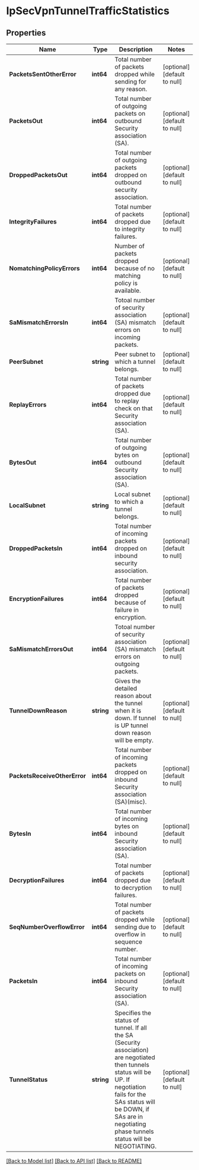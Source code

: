 # IpSecVpnTunnelTrafficStatistics

## Properties
Name | Type | Description | Notes
------------ | ------------- | ------------- | -------------
**PacketsSentOtherError** | **int64** | Total number of packets dropped while sending for any reason. | [optional] [default to null]
**PacketsOut** | **int64** | Total number of outgoing packets on outbound Security association (SA). | [optional] [default to null]
**DroppedPacketsOut** | **int64** | Total number of outgoing packets dropped on outbound security association. | [optional] [default to null]
**IntegrityFailures** | **int64** | Total number of packets dropped due to integrity failures. | [optional] [default to null]
**NomatchingPolicyErrors** | **int64** | Number of packets dropped because of no matching policy is available. | [optional] [default to null]
**SaMismatchErrorsIn** | **int64** | Totoal number of security association (SA) mismatch errors on incoming packets. | [optional] [default to null]
**PeerSubnet** | **string** | Peer subnet to which a tunnel belongs. | [optional] [default to null]
**ReplayErrors** | **int64** | Total number of packets dropped due to replay check on that Security association (SA). | [optional] [default to null]
**BytesOut** | **int64** | Total number of outgoing bytes on outbound Security association (SA). | [optional] [default to null]
**LocalSubnet** | **string** | Local subnet to which a tunnel belongs. | [optional] [default to null]
**DroppedPacketsIn** | **int64** | Total number of incoming packets dropped on inbound security association. | [optional] [default to null]
**EncryptionFailures** | **int64** | Total number of packets dropped because of failure in encryption. | [optional] [default to null]
**SaMismatchErrorsOut** | **int64** | Totoal number of security association (SA) mismatch errors on outgoing packets. | [optional] [default to null]
**TunnelDownReason** | **string** | Gives the detailed reason about the tunnel when it is down. If tunnel is UP tunnel down reason will be empty. | [optional] [default to null]
**PacketsReceiveOtherError** | **int64** | Total number of incoming packets dropped on inbound Security association (SA)(misc). | [optional] [default to null]
**BytesIn** | **int64** | Total number of incoming bytes on inbound Security association (SA). | [optional] [default to null]
**DecryptionFailures** | **int64** | Total number of packets dropped due to decryption failures. | [optional] [default to null]
**SeqNumberOverflowError** | **int64** | Total number of packets dropped while sending due to overflow in sequence number. | [optional] [default to null]
**PacketsIn** | **int64** | Total number of incoming packets on inbound Security association (SA). | [optional] [default to null]
**TunnelStatus** | **string** | Specifies the status of tunnel. If all the SA (Security association) are negotiated then tunnels status will be UP. If negotiation fails for the SAs status will be DOWN, if SAs are in negotiating phase tunnels status will be NEGOTIATING. | [optional] [default to null]

[[Back to Model list]](../README.md#documentation-for-models) [[Back to API list]](../README.md#documentation-for-api-endpoints) [[Back to README]](../README.md)

